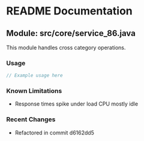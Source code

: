 # README Documentation

## Module: src/core/service_86.java

This module handles cross category operations.

### Usage

```javascript
// Example usage here
```

### Known Limitations

- Response times spike under load CPU mostly idle

### Recent Changes

- Refactored in commit d6162dd5
